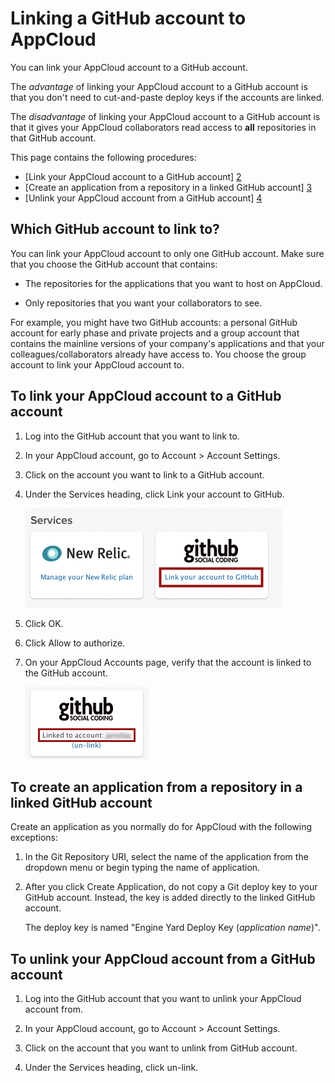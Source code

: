 # Linking a GitHub account to AppCloud

You can link your AppCloud account to a GitHub account. 

The _advantage_ of linking your AppCloud account to a GitHub account is that you don't need to cut-and-paste deploy keys if the accounts are linked. 

The _disadvantage_ of linking your AppCloud account to a GitHub account is that it gives your AppCloud collaborators read access to **all** repositories in that GitHub account. 

This page contains the following procedures:

  * [Link your AppCloud account to a GitHub account] [2]  
  * [Create an application from a repository in a linked GitHub account] [3]  
  * [Unlink your AppCloud account from a GitHub account] [4] 

<h2 id="topic1">Which GitHub account to link to?</h2>

You can link your AppCloud account to only one GitHub account. Make sure that you choose the GitHub account that contains:

*  The repositories for the applications that you want to host on AppCloud. 

*  Only repositories that you want your collaborators to see.

For example, you might have two GitHub accounts: a personal GitHub account for early phase and private projects and a group account that contains the mainline versions of your company's applications and that your colleagues/collaborators already have access to. You choose the group account to link your AppCloud account to.

<h2 id="topic2">To link your AppCloud account to a GitHub account</h2>

1. Log into the GitHub account that you want to link to. 

2. In your AppCloud account, go to Account > Account Settings.

2. Click on the account you want to link to a GitHub account.

3. Under the Services heading, click Link your account to GitHub.

     ![github link](images/github_icon.png)

4. Click OK.

5. Click Allow to authorize.

6. On your AppCloud Accounts page, verify that the account is linked to the GitHub account.

     ![confirm the link](images/confirm_github_link.png)

<h2 id="topic3">To create an application from a repository in a linked GitHub account</h2>

Create an application as you normally do for AppCloud with the following exceptions:

1. In the Git Repository URI, select the name of the application from the dropdown menu or begin typing the name of application.

2. After you click Create Application, do not copy a Git deploy key to your GitHub account. 
     Instead, the key is added directly to the linked GitHub account.

     The deploy key is named "Engine Yard Deploy Key (_application name_)".

<h2 id="topic4">To unlink your AppCloud account from a GitHub account</h2>

1. Log into the GitHub account that you want to unlink your AppCloud account from. 

2. In your AppCloud account, go to Account > Account Settings.

2. Click on the account that you want to unlink from GitHub account.

3. Under the Services heading, click un-link.
  

[1]: #topic1        "topic1"
[2]: #topic2        "topic2"
[3]: #topic3        "topic3"
[4]: #topic4        "topic4"
[5]: #topic5        "topic5"
[6]: #topic6        "topic6"